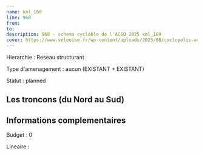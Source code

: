 ```yaml
---
name: kml_169 
line: 968
from: 
to:  
description: 968 - schema cyclable de l'ACSO 2025 kml_169 
cover: https://www.velooise.fr/wp-content/uploads/2025/08/cyclopolis-acso-968.jpg
---
```

Hierarchie : Reseau structurant

Type d'amenagement : aucun (EXISTANT + EXISTANT)

Statut : planned

## Les troncons (du Nord au Sud)

## Informations complementaires

Budget  : 0 

Lineaire :

